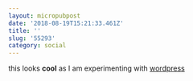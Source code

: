 ```yaml
---
layout: micropubpost
date: '2018-08-19T15:21:33.461Z'
title: ''
slug: '55293'
category: social
---
```

this looks **cool** as I am experimenting with <a href="https://wordpress.org">wordpress</a>
